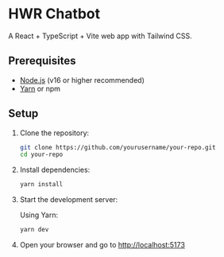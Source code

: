 # HWR Chatbot

A React + TypeScript + Vite web app with Tailwind CSS.

## Prerequisites

- [Node.js](https://nodejs.org/) (v16 or higher recommended)
- [Yarn](https://yarnpkg.com/) or npm

## Setup

1. Clone the repository:

    ```bash
    git clone https://github.com/yourusername/your-repo.git
    cd your-repo
    ```

2. Install dependencies:

    ```bash
    yarn install
    ```

3. Start the development server:

    Using Yarn:

    ```bash
    yarn dev
    ```

4. Open your browser and go to [http://localhost:5173](http://localhost:5173)
